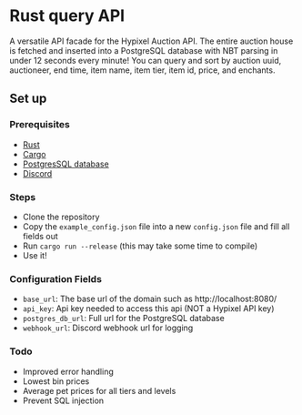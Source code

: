 # Rust query API
A versatile API facade for the Hypixel Auction API. The entire auction house is fetched and inserted into a PostgreSQL database with NBT parsing in under 12 seconds every minute! You can query and sort by auction uuid, auctioneer, end time, item name, item tier, item id, price, and enchants.

## Set up
### Prerequisites
- [Rust](https://www.rust-lang.org/tools/install)
- [Cargo](https://doc.rust-lang.org/cargo/getting-started/installation.html)
- [PostgresSQL database](https://www.postgresql.org/)
- [Discord](https://discord.com/)

### Steps
- Clone the repository
- Copy the `example_config.json` file into a new `config.json` file and fill all fields out
- Run `cargo run --release` (this may take some time to compile)
- Use it!

### Configuration Fields
- `base_url`: The base url of the domain such as http://localhost:8080/
- `api_key`: Api key needed to access this api (NOT a Hypixel API key)
- `postgres_db_url`: Full url for the PostgreSQL database
- `webhook_url`: Discord webhook url for logging


### Todo
- Improved error handling
- Lowest bin prices
- Average pet prices for all tiers and levels
- Prevent SQL injection
